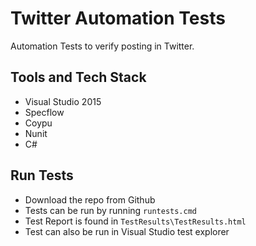 # Twitter Automation Tests
Automation Tests to verify posting in Twitter.

## Tools and Tech Stack

* Visual Studio 2015
* Specflow
* Coypu
* Nunit
* C#

## Run Tests

* Download the repo from Github
* Tests can be run by running ```runtests.cmd``` 
* Test Report is found in ```TestResults\TestResults.html```
* Test can also be run in Visual Studio test explorer
